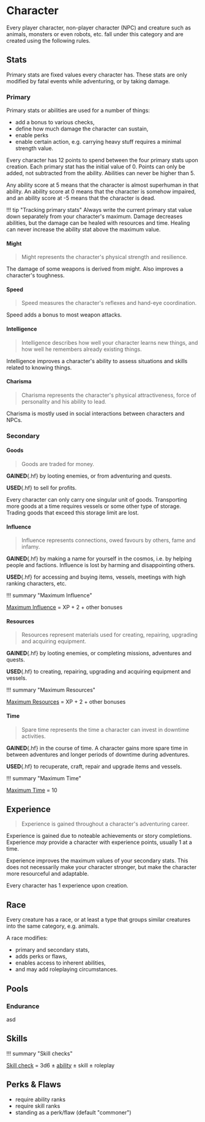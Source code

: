 # Character

Every player character, non-player character (NPC) and creature such as animals,
monsters or even robots, etc. fall under this category and are created using the
following rules.

## Stats

Primary stats are fixed values every character has. These stats are only
modified by fatal events while adventuring, or by taking damage.

### Primary

Primary stats or abilities are used for a number of things:

* add a bonus to various checks,
* define how much damage the character can sustain,
* enable perks
* enable certain action, e.g. carrying heavy stuff requires a minimal strength
  value.

Every character has 12 points to spend between the four primary stats upon
creation. Each primary stat has the initial value of 0. Points can only be
added, not subtracted from the ability. Abilities can never be higher than 5.

Any ability score at 5 means that the character is almost superhuman in that
ability. An ability score at 0 means that the character is somehow impaired, and
an ability score at -5 means that the character is dead.

!!! tip "Tracking primary stats"
    Always write the current primary stat value down separately from your
    character's maximum. Damage decreases abilities, but the damage can be
    healed with resources and time. Healing can never increase the ability stat
    above the maximum value.

#### Might

> Might represents the character's physical strength and resilience.

The damage of some weapons is derived from might. Also improves a character's
toughness.

#### Speed

> Speed measures the character's reflexes and hand-eye coordination.

Speed adds a bonus to most weapon attacks.

#### Intelligence

> Intelligence describes how well your character learns new things, and how well
he remembers already existing things.

Intelligence improves a character's ability to assess situations and skills
related to knowing things.

#### Charisma

> Charisma represents the character's physical attractiveness, force of personality
and his ability to lead.

Charisma is mostly used in social interactions between characters and NPCs.

### Secondary

#### Goods

> Goods are traded for money.

**GAINED**{.hf} by looting enemies, or from adventuring and quests.

**USED**{.hf} to sell for profits.

Every character can only carry one singular unit of goods. Transporting more
goods at a time requires vessels or some other type of storage. Trading goods
that exceed this storage limit are lost.

#### Influence

> Influence represents connections, owed favours by others, fame and infamy.

**GAINED**{.hf} by making a name for yourself in the cosmos, i.e. by helping
people and factions. Influence is lost by harming and disappointing others.

**USED**{.hf} for accessing and buying items, vessels, meetings with high
ranking characters, etc.

!!! summary "Maximum Influence"
    <div class="formula formula-top formula-bottom">
      <a href="#Resources">Maximum Influence</a> =
      <span data-bracket-bottom="Experience">XP</span> +
      <span data-bracket-top="Base">2</span> +
      <span data-bracket-bottom="Circumstance">other bonuses</span>
    </div>

#### Resources

> Resources represent materials used for creating, repairing, upgrading and
> acquiring equipment.

**GAINED**{.hf} by looting enemies, or completing missions, adventures and
quests.

**USED**{.hf} to creating, repairing, upgrading and acquiring equipment and
vessels.

!!! summary "Maximum Resources"
    <div class="formula formula-top formula-bottom">
      <a href="#Resources">Maximum Resources</a> =
      <span data-bracket-bottom="Experience">XP</span> +
      <span data-bracket-top="Base">2</span> +
      <span data-bracket-bottom="Circumstance">other bonuses</span>
    </div>

#### Time

> Spare time represents the time a character can invest in downtime activities.

**GAINED**{.hf} in the course of time. A character gains more spare time in
between adventures and longer periods of downtime during adventures.

**USED**{.hf} to recuperate, craft, repair and upgrade items and vessels.

!!! summary "Maximum Time"
    <div class="formula formula-bottom">
      <a href="#Resources">Maximum Time</a> =
      <span data-bracket-bottom="Base">10</span>
    </div>

## Experience

> Experience is gained throughout a character's adventuring career.

Experience is gained due to noteable achievements or story completions.
Experience *may* provide a character with experience points, usually 1 at a
time.

Experience improves the maximum values of your secondary stats. This does not
necessarily make your character stronger, but make the character more
resourceful and adaptable.

Every character has 1 experience upon creation.

## Race

Every creature has a race, or at least a type that groups similar creatures into
the same category, e.g. animals.

A race modifies:

* primary and secondary stats,
* adds perks or flaws,
* enables access to inherent abilities,
* and may add roleplaying circumstances.

## Pools

### Endurance

asd

## Skills

!!! summary "Skill checks"
    <div class="formula formula-top formula-bottom">
    <a href="#Skills">Skill check</a> =
    <span data-bracket-bottom="base">3d6</span> ±
    <span data-bracket-top="Ability">
      <a href="#primary">ability</a>
    </span> ±
    <span data-bracket-bottom="bonus">skill</span> ±
    <span data-bracket-top="-2 to +2">roleplay</span>
    </div>

## Perks & Flaws

* require ability ranks
* require skill ranks
* standing as a perk/flaw (default "commoner")
